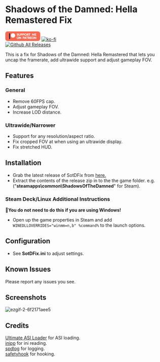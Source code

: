 # Shadows of the Damned: Hella Remastered Fix
[![Patreon-Button](https://raw.githubusercontent.com/Lyall/SotDFix/refs/heads/master/.github/Patreon-Button.png)](https://www.patreon.com/Wintermance) [![ko-fi](https://ko-fi.com/img/githubbutton_sm.svg)](https://ko-fi.com/W7W01UAI9)<br />
[![Github All Releases](https://img.shields.io/github/downloads/Lyall/SotDFix/total.svg)](https://github.com/Lyall/SotDFix/releases)

This is a fix for Shadows of the Damned: Hella Remastered that lets you uncap the framerate, add ultrawide support and adjust gameplay FOV.

## Features
### General
- Remove 60FPS cap.
- Adjust gameplay FOV.
- Increase LOD distance.
 
### Ultrawide/Narrower
- Support for any resolution/aspect ratio.
- Fix cropped FOV at when using an ultrawide display.
- Fix stretched HUD.

## Installation
- Grab the latest release of SotDFix from [here.](https://github.com/Lyall/SotDFix/releases)
- Extract the contents of the release zip in to the the game folder. e.g. ("**steamapps\common\ShadowsOfTheDamned**" for Steam).

### Steam Deck/Linux Additional Instructions
🚩**You do not need to do this if you are using Windows!**
- Open up the game properties in Steam and add `WINEDLLOVERRIDES="winmm=n,b" %command%` to the launch options.

## Configuration
- See **SotDFix.ini** to adjust settings.

## Known Issues
Please report any issues you see.

## Screenshots
![ezgif-2-6f2171aee5](https://github.com/user-attachments/assets/1c07e4f5-e3b1-4feb-b4ba-346b959b5e6a)

## Credits
[Ultimate ASI Loader](https://github.com/ThirteenAG/Ultimate-ASI-Loader) for ASI loading. <br />
[inipp](https://github.com/mcmtroffaes/inipp) for ini reading. <br />
[spdlog](https://github.com/gabime/spdlog) for logging. <br />
[safetyhook](https://github.com/cursey/safetyhook) for hooking.
